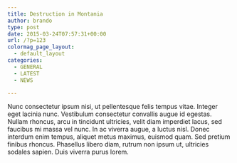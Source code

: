 ```yaml
---
title: Destruction in Montania
author: brando
type: post
date: 2015-03-24T07:57:31+00:00
url: /?p=123
colormag_page_layout:
  - default_layout
categories:
  - GENERAL
  - LATEST
  - NEWS

---
```

Nunc consectetur ipsum nisi, ut pellentesque felis tempus vitae. Integer eget lacinia nunc. Vestibulum consectetur convallis augue id egestas. Nullam rhoncus, arcu in tincidunt ultricies, velit diam imperdiet lacus, sed faucibus mi massa vel nunc. In ac viverra augue, a luctus nisl. Donec interdum enim tempus, aliquet metus maximus, euismod quam. Sed pretium finibus rhoncus. Phasellus libero diam, rutrum non ipsum ut, ultricies sodales sapien. Duis viverra purus lorem.